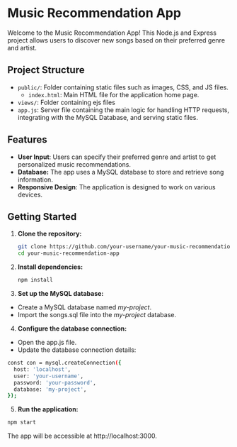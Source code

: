 # Music Recommendation App

Welcome to the Music Recommendation App! This Node.js and Express project allows users to discover new songs based on their preferred genre and artist.

## Project Structure

- `public/`: Folder containing static files such as images, CSS, and JS files.
    - `index.html`: Main HTML file for the application home page.
- `views/`: Folder containing ejs files
- `app.js`: Server file containing the main logic for handling HTTP requests, integrating with the MySQL Database, and serving static files.

## Features

- **User Input**: Users can specify their preferred genre and artist to get personalized music recommendations.
- **Database:** The app uses a MySQL database to store and retrieve song information.
- **Responsive Design**: The application is designed to work on various devices.

## Getting Started

1. **Clone the repository:**
   ```bash
   git clone https://github.com/your-username/your-music-recommendation-app.git 
   cd your-music-recommendation-app
   ```

2. **Install dependencies:**

    ```bash
    npm install
    ```

3. **Set up the MySQL database:**

- Create a MySQL database named *my-project*.
- Import the songs.sql file into the *my-project* database.

4. **Configure the database connection:**

- Open the app.js file.
- Update the database connection details:
```bash
const con = mysql.createConnection({
  host: 'localhost',
  user: 'your-username',
  password: 'your-password',
  database: 'my-project',
});
```

5. **Run the application:**

```bash
npm start
```

The app will be accessible at http://localhost:3000.


